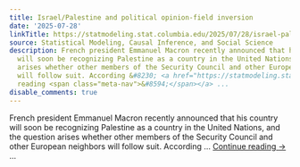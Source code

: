 ```yaml
---
title: Israel/Palestine and political opinion-field inversion
date: '2025-07-28'
linkTitle: https://statmodeling.stat.columbia.edu/2025/07/28/israel-palestine-and-political-opinion-field-inversion/
source: Statistical Modeling, Causal Inference, and Social Science
description: French president Emmanuel Macron recently announced that his country
  will soon be recognizing Palestine as a country in the United Nations, and the question
  arises whether other members of the Security Council and other European neighbors
  will follow suit. According &#8230; <a href="https://statmodeling.stat.columbia.edu/2025/07/28/israel-palestine-and-political-opinion-field-inversion/">Continue
  reading <span class="meta-nav">&#8594;</span></a> ...
disable_comments: true
---
```

French president Emmanuel Macron recently announced that his country will soon be recognizing Palestine as a country in the United Nations, and the question arises whether other members of the Security Council and other European neighbors will follow suit. According &#8230; <a href="https://statmodeling.stat.columbia.edu/2025/07/28/israel-palestine-and-political-opinion-field-inversion/">Continue reading <span class="meta-nav">&#8594;</span></a> ...